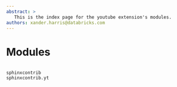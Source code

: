 ```yaml
---
abstract: >
   This is the index page for the youtube extension's modules.
authors: xander.harris@databricks.com
---
```


# Modules

```{toctree}

sphinxcontrib
sphinxcontrib.yt
```
